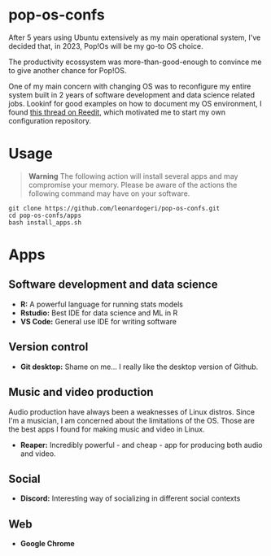 # pop-os-confs

After 5 years using Ubuntu extensively as my main operational system, I've decided that, in 2023, Pop!Os will be my go-to OS choice. <br>

The productivity ecossystem was more-than-good-enough to convince me to give another chance for Pop!OS. <br>

One of my main concern with changing OS was to reconfigure my entire system built in 2 years of software development and data science related jobs. Lookinf for good examples on how to document my OS environment, I found [this thread on Reedit](https://www.reddit.com/r/pop_os/comments/ukm74z/share_your_popos_specific_config_github_repo/), which motivated me to start my own configuration repository.  

# Usage

> **Warning**
> The following action will install several apps and may compromise your memory. Please be aware of the actions the following command may have on your software.

```
git clone https://github.com/leonardogeri/pop-os-confs.git
cd pop-os-confs/apps
bash install_apps.sh
```

# Apps

## Software development and data science

- **R:** A powerful language for running stats models
- **Rstudio:** Best IDE for data science and ML in R
- **VS Code:** General use IDE for writing software 

## Version control 
- **Git desktop:** Shame on me... I really like the desktop version of Github.

## Music and video production
Audio production have always been a weaknesses of Linux distros. Since I'm a musician, I am concerned about the limitations of the OS. Those are the best apps I found for making music and video in Linux.

- **Reaper:** Incredibly powerful - and cheap - app for producing both audio and video.

## Social

- **Discord:** Interesting way of socializing in different social contexts

## Web

- **Google Chrome**

